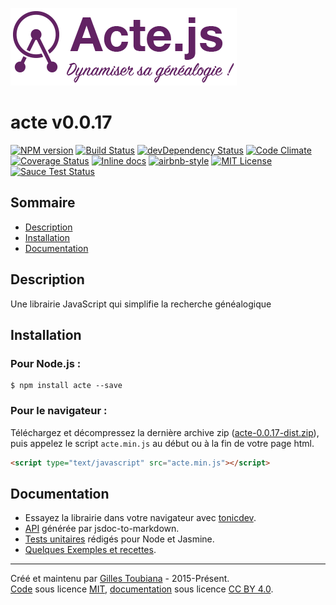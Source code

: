 ![logo](demo/img/logo-violet.png "Logo de la librairie acte.js")
# acte v0.0.17
[![NPM version](https://img.shields.io/npm/v/acte.svg)](https://www.npmjs.com/package/acte)
[![Build Status](https://img.shields.io/travis/gtoubiana/acte.svg)](https://travis-ci.org/gtoubiana/acte)
[![devDependency Status](https://img.shields.io/david/dev/gtoubiana/acte.svg)](https://david-dm.org/gtoubiana/acte?type=dev)
[![Code Climate](https://codeclimate.com/github/gtoubiana/acte/badges/gpa.svg)](https://codeclimate.com/github/gtoubiana/acte)
[![Coverage Status](https://coveralls.io/repos/github/gtoubiana/acte/badge.svg?branch=master&bust=1)](https://coveralls.io/github/gtoubiana/acte?branch=master)
[![Inline docs](http://inch-ci.org/github/gtoubiana/acte.svg?branch=master)](http://inch-ci.org/github/gtoubiana/acte)
[![airbnb-style](https://img.shields.io/badge/code%20style-airbnb-blue.svg)](http://nerds.airbnb.com/our-javascript-style-guide/)
[![MIT License](https://img.shields.io/npm/l/acte.svg)](https://github.com/gtoubiana/acte/blob/master/LICENSE)<br>
[![Sauce Test Status](https://saucelabs.com/browser-matrix/gtoubiana.svg)](https://saucelabs.com/u/gtoubiana)


## Sommaire
 - [Description](#description)
 - [Installation](#installation)
 - [Documentation](#documentation)
<a name="description"></a>

## Description
Une librairie JavaScript qui simplifie la recherche généalogique
<a name="installation"></a>

## Installation

### Pour Node.js :
```
$ npm install acte --save
```

### Pour le navigateur :
Téléchargez et décompressez la dernière archive zip ([acte-0.0.17-dist.zip](https://github.com/gtoubiana/acte/blob/master/dist/acte-0.0.17-dist.zip?raw=true)), puis appelez le script `acte.min.js` au début ou à la fin de votre page html.
```html
<script type="text/javascript" src="acte.min.js"></script>
```
<a name="documentation"></a>

## Documentation
- Essayez la librairie dans votre navigateur avec [tonicdev](https://tonicdev.com/npm/acte).
- [API](https://github.com/gtoubiana/acte/blob/master/dist/README.md#documentation-de-acte) générée par jsdoc-to-markdown.
- [Tests unitaires](https://github.com/gtoubiana/acte/blob/master/test/jasmine/acteSpec.js) rédigés pour Node et Jasmine.
- [Quelques Exemples et recettes](https://github.com/gtoubiana/acte/blob/master/test/spec-Recettes.js).

* * *
Créé et maintenu par [Gilles Toubiana](https://github.com/gtoubiana/) - 2015-Présent.<br>
[Code](https://github.com/gtoubiana/acte) sous licence [MIT](https://github.com/gtoubiana/acte/blob/master/LICENSE), [documentation](https://github.com/gtoubiana/acte/blob/master/dist/README.md) sous licence [CC BY 4.0](https://creativecommons.org/licenses/by/4.0/deed.fr).
